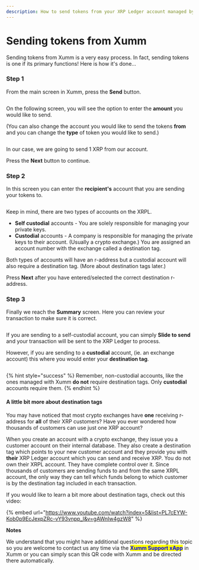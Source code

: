 ```yaml
---
description: How to send tokens from your XRP Ledger account managed by Xumm
---
```


# Sending tokens from Xumm

Sending tokens from Xumm is a very easy process. In fact, sending tokens is one if its primary functions! Here is how it's done...

### **Step 1**

From the main screen in Xumm, press the **Send** button.

<figure><img src="../.gitbook/assets/Send button.png" alt=""><figcaption></figcaption></figure>

On the following screen, you will see the option to enter the **amount** you would like to send.

(You can also change the account you would like to send the tokens **from** and you can change the **type** of token you would like to send.)

<figure><img src="../.gitbook/assets/Send screen - 2.png" alt=""><figcaption></figcaption></figure>

In our case, we are going to send 1 XRP from our account.

Press the **Next** button to continue.

### **Step 2**

In this screen you can enter the **recipient's** account that you are sending your tokens to.

<figure><img src="../.gitbook/assets/Recipient screen.png" alt=""><figcaption></figcaption></figure>

Keep in mind, there are two types of accounts on the XRPL.

* **Self custodial** accounts - You are solely responsible for managing your private keys.
* **Custodial** accounts - A company is responsible for managing the private keys to their account. (Usually a crypto exchange.) You are assigned an account number with the exchange called a destination tag.

Both types of accounts will have an r-address but a custodial account will also require a destination tag. (More about destination tags later.)

Press **Next** after you have entered/selected the correct destination r-address.

### **Step 3**

Finally we reach the **Summary** screen. Here you can review your transaction to make sure it is correct.

<figure><img src="../.gitbook/assets/Summary.png" alt=""><figcaption></figcaption></figure>

If you are sending to a self-custodial account, you can simply **Slide to send** and your transaction will be sent to the XRP Ledger to process.

However, if you are sending to a **custodial** account, (ie. an exchange account) this where you would enter your **destination tag**.



<figure><img src="../.gitbook/assets/Summary + DT.png" alt=""><figcaption></figcaption></figure>

{% hint style="success" %}
Remember, non-custodial accounts, like the ones managed with Xumm **do not** require destination tags. Only **custodial** accounts require them.
{% endhint %}

#### **A little bit more about destination tags**

You may have noticed that most crypto exchanges have **one** receiving r-address for **all** of their XRP customers? Have you ever wondered how thousands of customers can use just one XRP account?&#x20;

When you create an account with a crypto exchange, they issue you a customer account on their internal database. They also create a destination tag which points to your new customer account and they provide you with **their** XRP Ledger account which you can send and receive XRP. You do not own their XRPL account. They have complete control over it. Since thousands of customers are sending funds to and from the same XRPL account, the only way they can tell which funds belong to which customer is by the destination tag included in each transaction. &#x20;

If you would like to learn a bit more about destination tags, check out this video:

{% embed url="https://www.youtube.com/watch?index=5&list=PL7cEYW-Kob0p9EcJexpZRc-vY93vnpp_l&v=gAWnIw4gzW8" %}

**Notes**

We understand that you might have additional questions regarding this topic so you are welcome to contact us any time via the <mark style="color:blue;">**Xumm Support xApp**</mark> in Xumm or you can simply scan this QR code with Xumm and be directed there automatically.

<figure><img src="../.gitbook/assets/Support banner Xumm.png" alt=""><figcaption></figcaption></figure>
